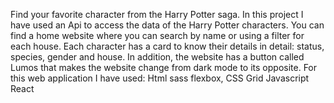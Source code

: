 Find your favorite character from the Harry Potter saga.
In this project I have used an Api to access the data of the Harry Potter characters. You can find a home website where you can search by name or using a filter for each house.
Each character has a card to know their details in detail: status, species, gender and house.
In addition, the website has a button called Lumos that makes the website change from dark mode to its opposite.
For this web application I have used:
Html
sass
flexbox,
CSS Grid
Javascript
React